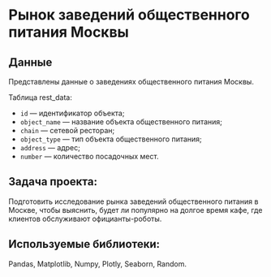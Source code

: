# Рынок заведений общественного питания Москвы

## Данные 
Представлены данные о заведениях общественного питания Москвы.

Таблица rest_data:
- `id` — идентификатор объекта;
- `object_name` — название объекта общественного питания;
- `chain` — сетевой ресторан;
- `object_type` — тип объекта общественного питания;
- `address` — адрес;
- `number` — количество посадочных мест.

## Задача проекта:
Подготовить исследование рынка заведений общественного питания в Москве, чтобы выяснить, будет ли популярно на долгое время кафе, где клиентов обслуживают официанты-роботы.

## Используемые библиотеки:
Pandas, Matplotlib, Numpy, Plotly, Seaborn, Random.
